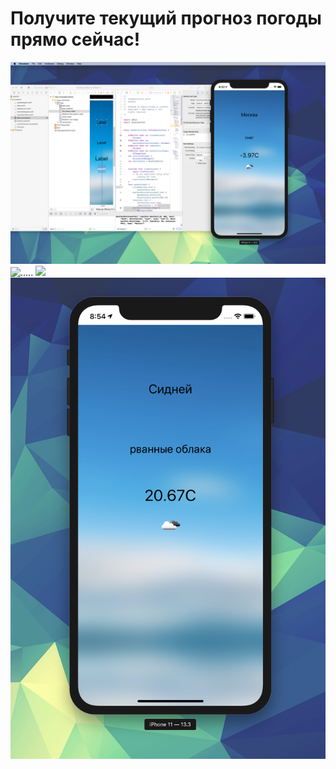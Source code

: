 # Получите текущий прогноз погоды прямо сейчас!



![.](https://github.com/eels911/mob_weather_app/blob/master/Screen%20Shot%202021-01-31%20at%208.52.00%20PM.png)
![.....](https://github.com/eels911/mob_weather_app/blob/master/Screen%20Shot%202021-01-31%20at%208.51.47%20PM.png)
![](https://github.com/eels911/mob_weather_app/blob/master/Screen%20Shot%202021-01-31%20at%208.53.16%20PM.png)
![](https://github.com/eels911/mob_weather_app/blob/master/Screen%20Shot%202021-01-31%20at%208.54.12%20PM.png)
